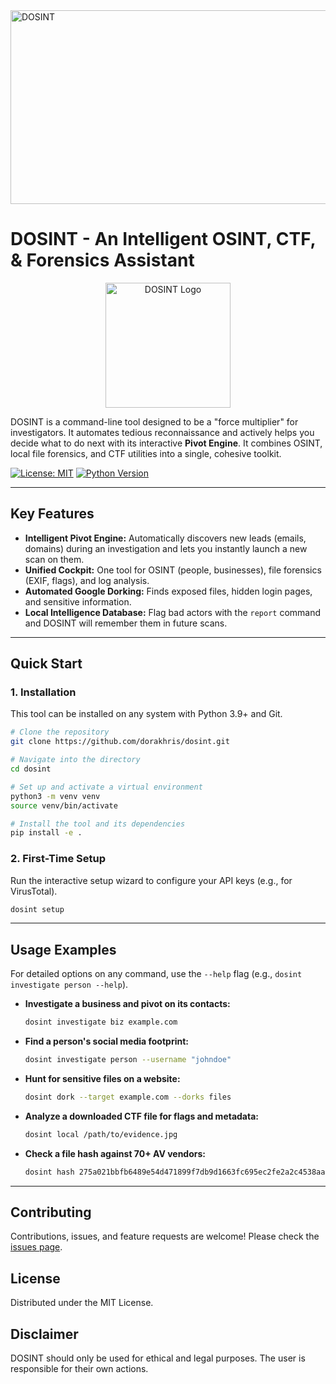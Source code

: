 <img width="843" height="310" alt="DOSINT" src="https://github.com/user-attachments/assets/47ddf587-e99d-45d8-8dc8-8759bc04b5be" />

# DOSINT - An Intelligent OSINT, CTF, & Forensics Assistant

<p align="center">
  <img src="https://user-images.githubusercontent.com/assets/dosint-logo-placeholder.png" alt="DOSINT Logo" width="200"/>
</p>

DOSINT is a command-line tool designed to be a "force multiplier" for investigators. It automates tedious reconnaissance and actively helps you decide what to do next with its interactive **Pivot Engine**. It combines OSINT, local file forensics, and CTF utilities into a single, cohesive toolkit.

[![License: MIT](https://img.shields.io/badge/License-MIT-yellow.svg)](https://opensource.org/licenses/MIT)
[![Python Version](https://img.shields.io/badge/python-3.9+-blue.svg)](https://www.python.org/downloads/)

---

##  Key Features

- **Intelligent Pivot Engine:** Automatically discovers new leads (emails, domains) during an investigation and lets you instantly launch a new scan on them.
- **Unified Cockpit:** One tool for OSINT (people, businesses), file forensics (EXIF, flags), and log analysis.
- **Automated Google Dorking:** Finds exposed files, hidden login pages, and sensitive information.
- **Local Intelligence Database:** Flag bad actors with the `report` command and DOSINT will remember them in future scans.

---

##  Quick Start

### 1. Installation

This tool can be installed on any system with Python 3.9+ and Git.

```bash
# Clone the repository
git clone https://github.com/dorakhris/dosint.git

# Navigate into the directory
cd dosint

# Set up and activate a virtual environment
python3 -m venv venv
source venv/bin/activate

# Install the tool and its dependencies
pip install -e .
```

### 2. First-Time Setup

Run the interactive setup wizard to configure your API keys (e.g., for VirusTotal).

```bash
dosint setup
```

---

##  Usage Examples

For detailed options on any command, use the `--help` flag (e.g., `dosint investigate person --help`).

- **Investigate a business and pivot on its contacts:**
  ```bash
  dosint investigate biz example.com
  ```

- **Find a person's social media footprint:**
  ```bash
  dosint investigate person --username "johndoe"
  ```

- **Hunt for sensitive files on a website:**
  ```bash
  dosint dork --target example.com --dorks files
  ```

- **Analyze a downloaded CTF file for flags and metadata:**
  ```bash
  dosint local /path/to/evidence.jpg
  ```

- **Check a file hash against 70+ AV vendors:**
  ```bash
  dosint hash 275a021bbfb6489e54d471899f7db9d1663fc695ec2fe2a2c4538aabf651fd0f
  ```

---

##  Contributing

Contributions, issues, and feature requests are welcome! Please check the [issues page](https://github.com/dorakhris/dosint/issues).

##  License

Distributed under the MIT License.

##  Disclaimer

DOSINT should only be used for ethical and legal purposes. The user is responsible for their own actions.

```

